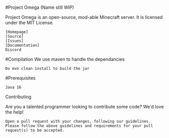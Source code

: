 #Project Omega (Name still WIP)

Project Omega is an open-source, mod-able Minecraft server. It is licensed under the MIT License.

    [Homepage]
    [Source]
    [Issues]
    [Documentation]
    Discord

#Compilation We use maven to handle the dependancies

    Do mvn clean install to build the jar

#Prerequisites

    Java 16

Contributing

Are you a talented programmer looking to contribute some code? We'd love the help!

    Open a pull request with your changes, following our guidelines.
    Please follow the above guidelines and requirements for your pull request(s) to be accepted.
